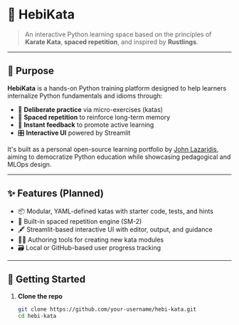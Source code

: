 # 🐍 HebiKata

> An interactive Python learning space based on the principles of **Karate Kata**, **spaced repetition**, and inspired by **Rustlings**.

---

## 🎯 Purpose

**HebiKata** is a hands-on Python training platform designed to help learners internalize Python fundamentals and idioms through:

- 🧠 **Deliberate practice** via micro-exercises (katas)
- 🔁 **Spaced repetition** to reinforce long-term memory
- 🧪 **Instant feedback** to promote active learning
- 🎛️ **Interactive UI** powered by Streamlit

It's built as a personal open-source learning portfolio by [John Lazaridis](https://www.linkedin.com/in/ioannislazaridis/), aiming to democratize Python education while showcasing pedagogical and MLOps design.

---

## ✨ Features (Planned)

- 📦 Modular, YAML-defined katas with starter code, tests, and hints
- 🧮 Built-in spaced repetition engine (SM-2)
- 🖋️ Streamlit-based interactive UI with editor, output, and guidance
- 🧑‍🏫 Authoring tools for creating new kata modules
- 🗃️ Local or GitHub-based user progress tracking

---

## 🚀 Getting Started

1. **Clone the repo**  
   ```bash
   git clone https://github.com/your-username/hebi-kata.git
   cd hebi-kata

